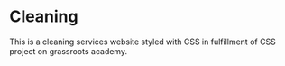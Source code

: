 # Cleaning
This is a cleaning services website styled with CSS in fulfillment of CSS project on grassroots academy.
